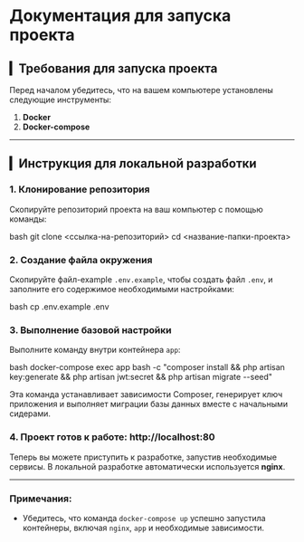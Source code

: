 # Документация для запуска проекта

## ▎Требования для запуска проекта

Перед началом убедитесь, что на вашем компьютере установлены следующие инструменты:

1. **Docker**
2. **Docker-compose**

---

## ▎Инструкция для локальной разработки

### 1. Клонирование репозитория
Скопируйте репозиторий проекта на ваш компьютер с помощью команды:

bash
git clone <ссылка-на-репозиторий>
cd <название-папки-проекта>

### 2. Создание файла окружения
Скопируйте файл-example `.env.example`, чтобы создать файл `.env`, и заполните его содержимое необходимыми настройками:

bash
cp .env.example .env

### 3. Выполнение базовой настройки

Выполните команду внутри контейнера `app`:

bash
docker-compose exec app bash -c "composer install && php artisan key:generate && php artisan jwt:secret && php artisan migrate --seed"

Эта команда устанавливает зависимости Composer, генерирует ключ приложения и выполняет миграции базы данных вместе с начальными сидерами.

### 4. Проект готов к работе: http://localhost:80

Теперь вы можете приступить к разработке, запустив необходимые сервисы. В локальной разработке автоматически используется **nginx**.

---

### Примечания:
- Убедитесь, что команда `docker-compose up` успешно запустила контейнеры, включая `nginx`, `app` и необходимые зависимости.
